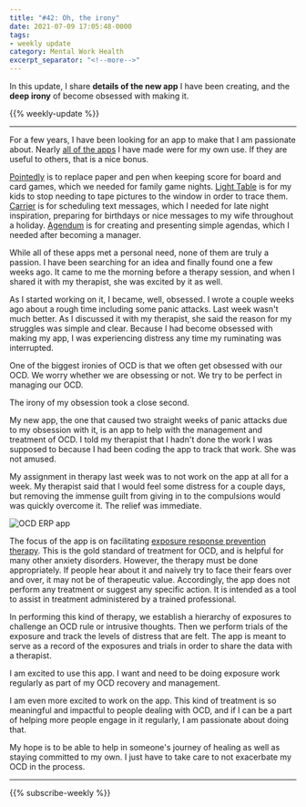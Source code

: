 ```yaml
---
title: "#42: Oh, the irony"
date: 2021-07-09 17:05:48-0000
tags:
- weekly update
category: Mental Work Health
excerpt_separator: "<!--more-->"
---
```


In this update, I share **details of the new app** I have been creating, and the **deep irony** of become obsessed with making it.

<!--more-->
{{% weekly-update %}}

***

For a few years, I have been looking for an app to make that I am passionate about. Nearly [all of the apps](https://apps.apple.com/us/developer/bsn-design-llc/id931213436) I have made were for my own use. If they are useful to others, that is a nice bonus. 

[Pointedly](https://apps.apple.com/us/app/pointedly/id933257819) is to replace paper and pen when keeping score for board and card games, which we needed for family game nights. [Light Table](https://apps.apple.com/us/app/portable-light-table/id1097012932) is for my kids to stop needing to tape pictures to the window in order to trace them. [Carrier](https://apps.apple.com/us/app/carrier-messaging/id1027638921) is for scheduling text messages, which I needed for late night inspiration, preparing for birthdays or nice messages to my wife throughout a holiday. [Agendum](https://apps.apple.com/us/app/agendum-presenter/id1437361485) is for creating and presenting simple agendas, which I needed after becoming a manager.

While all of these apps met a personal need, none of them are truly a passion. I have been searching for an idea and finally found one a few weeks ago. It came to me the morning before a therapy session, and when I shared it with my therapist, she was excited by it as well.

As I started working on it, I became, well, obsessed. I wrote a couple weeks ago about a rough time including some panic attacks. Last week wasn't much better. As I discussed it with my therapist, she said the reason for my struggles was simple and clear. Because I had become obsessed with making my app, I was experiencing distress any time my ruminating was interrupted.

One of the biggest ironies of OCD is that we often get obsessed with our OCD. We worry whether we are obsessing or not. We try to be perfect in managing our OCD.

The irony of my obsession took a close second.

My new app, the one that caused two straight weeks of panic attacks due to my obsession with it, is an app to help with the management and treatment of OCD. I told my therapist that I hadn't done the work I was supposed to because I had been coding the app to track that work. She was not amused.

My assignment in therapy last week was to not work on the app at all for a week. My therapist said that I would feel some distress for a couple days, but removing the immense guilt from giving in to the compulsions would was quickly overcome it. The relief was immediate.

![OCD ERP app](https://www.mentalworkhealth.org/uploads/2021/fe5b8e9a81.png)

The focus of the app is on facilitating [exposure response prevention therapy](https://en.wikipedia.org/wiki/Exposure_therapy). This is the gold standard of treatment for OCD, and is helpful for many other anxiety disorders. However, the therapy must be done appropriately. If people hear about it and naively try to face their fears over and over, it may not be of therapeutic value. Accordingly, the app does not perform any treatment or suggest any specific action. It is intended as a tool to assist in treatment administered by a trained professional.

In performing this kind of therapy, we establish a hierarchy of exposures to challenge an OCD rule or intrusive thoughts. Then we perform trials of the exposure and track the levels of distress that are felt. The app is meant to serve as a record of the exposures and trials in order to share the data with a therapist.

I am excited to use this app. I want and need to be doing exposure work regularly as part of my OCD recovery and management.

I am even more excited to work on the app. This kind of treatment is so meaningful and impactful to people dealing with OCD, and if I can be a part of helping more people engage in it regularly, I am passionate about doing that.

My hope is to be able to help in someone's journey of healing as well as staying committed to my own. I just have to take care to not exacerbate my OCD in the process.

***
{{% subscribe-weekly %}}